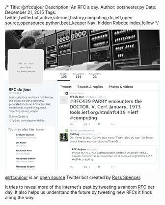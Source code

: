 /*
Title: @rfcdujour
Description: An RFC a day. 
Author: botsheeter.py
Date: December 21, 2015
Tags: twitter,twitterbot,active,internet,history,computing,rfc,ietf,open source,opensource,python,beet_keeper
Nav: hidden
Robots: index,follow
*/

[![](/content/bots/twitterbots/images/rfcdujour.png)](https://twitter.com/rfcdujour)

[@rfcdujour](https://twitter.com/rfcdujour) is an [open source](https://github.com/exponential-decay/rfc-du-jour) Twitter bot created by [Ross Spencer](https://twitter.com/beet_keeper). 

It tries to reveal more of the internet's past by tweeting a random [RFC](https://en.wikipedia.org/wiki/Request_for_Comments) per day. It also helps us understand the future by tweeting new RFCs it finds along the way.
